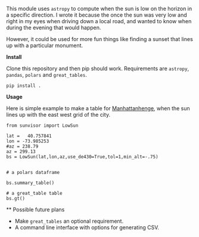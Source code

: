 

This module uses `astropy` to compute when the sun is low on the horizon in a specific direction. I wrote it because the once the sun was very low and right in my eyes when driving down a local road, and wanted to know when during the evening that would happen.

However, it could be used for more fun things like finding a sunset that lines up with a particular monument.

**Install**

Clone this repository and then pip should work. Requirements are `astropy`, `pandas`, `polars` and `great_tables`.

`pip install .`

**Usage**

Here is simple example to make a table for [Manhattanhenge](https://www.amnh.org/research/hayden-planetarium/manhattanhenge), when the sun lines up with the east west grid of the city.

```{python}
from sunvisor import LowSun

lat =   40.757841
lon = -73.985253
#az = 238.79
az = 299.13
bs = LowSun(lat,lon,az,use_de430=True,tol=1,min_alt=-.75)


# a polars dataframe 

bs.summary_table()

# a great_table table
bs.gt()

```

** Possible future plans

* Make `great_tables` an optional requirement.
* A command line interface with options for generating CSV.
